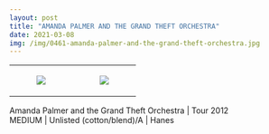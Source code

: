```yaml
---
layout: post
title: "AMANDA PALMER AND THE GRAND THEFT ORCHESTRA"
date: 2021-03-08
img: /img/0461-amanda-palmer-and-the-grand-theft-orchestra.jpg
---
```




<table style="width:100%;"><tr><td style="vertical-align:top;">
      <figure class="tmblr-full" data-orig-height="2048" data-orig-width="1365" data-orig-src="https://concertshirts.netlify.app/shirts/0461/0461-01.jpg"><img src="https://64.media.tumblr.com/a0172fc9cb071d8d8f6e06451ad8df17/7614f0919f338bf4-a5/s540x810/53f94b58d2ad5d5a7d6971a97dedfba0bf4b1d35.jpg" data-orig-height="2048" data-orig-width="1365" data-orig-src="https://concertshirts.netlify.app/shirts/0461/0461-01.jpg"/></figure></td>
    <td style="vertical-align:top;">
      <figure class="tmblr-full" data-orig-height="2048" data-orig-width="1365" data-orig-src="https://concertshirts.netlify.app/shirts/0461/0461-02.jpg"><img src="https://64.media.tumblr.com/2e1cd6823e8797765e3ea44865cf9a50/7614f0919f338bf4-39/s540x810/3e19b09979b452864d97a284d4e329ca25540508.jpg" data-orig-height="2048" data-orig-width="1365" data-orig-src="https://concertshirts.netlify.app/shirts/0461/0461-02.jpg"/></figure></td>
  </tr></table><p>
  Amanda Palmer and the Grand Theft Orchestra | Tour 2012<br/>MEDIUM | Unlisted (cotton/blend)/A | Hanes
</p>
